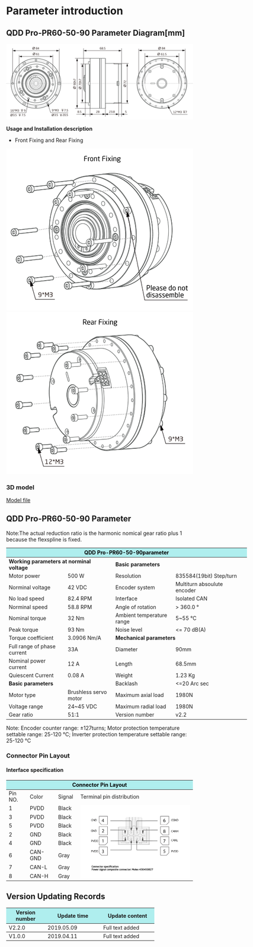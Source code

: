 # Parameter introduction
## QDD Pro-PR60-50-90 Parameter Diagram[mm]
![QDD Pro-PR60-50-90]( ../img/Qddpro_PR60_x_90_v2_2sanshitu.png )

**Usage and Installation description**

*   Front Fixing and Rear Fixing

![Qddpro_PR60_x_90_v2_2zhengmian.png](../img/Qddpro_PR60_x_90_v2_2zhengmian.png "fig:Qddpro_PR60_x_90_v2_2zhengmian.png") ![Qddpro_PR60_x_90_v2_2fanmian.png](../img/Qddpro_PR60_x_90_v2_2fanmian.png "fig:Qddpro_PR60_v2_2fanmian.png")
### 3D model
[Model file]( ../img/QDD_Pro-PR60-x-90_v2_2.step.zip )

## QDD Pro-PR60-50-90 Parameter

Note:The actual reduction ratio is the harmonic nomical gear ratio plus 1 because the flexspline is fixed.

<table style="width:650px"><thead><tr><th colspan="4" style="background: PaleTurquoise; color: black;">QDD Pro-PR60-50-90parameter</th></tr></thead><tbody><tr><td colspan="2"><b>Working parameters at norminal voltage</b></td><td colspan="2"><b>Basic parameters</b></td></tr><tr><td style="width:175px">Motor power</td><td style="width:135px">500 W</td><td style="width:130px">Resolution</td><td style="width:220px">835584(19bit) Step/turn</td></tr><tr><td>Norminal voltage</td><td>42 VDC</td><td style="width:130px">Encoder system</td><td style="width:220px">Multiturn absoulute encoder</td></tr><tr><td>No load speed</td><td>82.4 RPM</td><td>Interface</td><td>Isolated CAN</td></tr><tr><td>Norminal speed</td><td>58.8 RPM</td><td>Angle of rotation</td><td>> 360.0 °</td></tr><tr><td>Nominal torque</td><td>32 Nm</td><td>Ambient temperature range</td><td>5~55 °C</td></tr><td>Peak torque</td><td>93 Nm</td><td>Noise level</td><td><= 70 dB(A)</td></tr><tr><td>Torque coefficient</td><td>3.0906 Nm/A</td><td colspan="2"><b>Mechanical parameters</b></td></tr><tr><td>Full range of phase current</td><td>33A</td><td style="width:175px">Diameter</td><td style="width:175px">90mm</td></tr><tr><td>Nominal power current</td><td>12 A</td><td>Length</td><td>68.5mm</td></tr><tr><td>Quiescent Current</td><td>0.08 A</td><td>Weight</td><td>1.23 Kg</td></tr> <tr><td colspan="2"><b>Basic parameters</b></td><td>Backlash</td><td><=20 Arc sec</td></tr><tr><td>Motor type</td><td>Brushless servo motor</td><td>Maximum axial load</td><td>1980N</td></tr><tr><td>Voltage range</td><td>24~45 VDC</td><td>Maximum radial load</td><td>1980N</td></tr><tr><td>Gear ratio</td><td>51:1</td><td>Version number</td><td>v2.2</td></tr></tbody></table>


 Note: Encoder counter range: ±127turns; Motor protection temperature settable range: 25-120 °C; Inverter protection temperature settable range: 25-120 °C

### Connector Pin Layout

#### Interface specification

<table class="tableizer-table">
<thead><tr class="tableizer-firstrow"><th colspan="4" style="background: PaleTurquoise; color: black;width:800px">Connector Pin Layout</th></tr></thead><tbody><tr><td>Pin NO.</td><td>Color</td><td>Signal</td><td>Terminal pin distribution</td></tr><tr><td>1</td><td>PVDD</td><td>Black</td><td rowspan="9"><img src="../img/配线2-2.png" style="width:450px"></td></tr><tr><td>3</td><td>PVDD</td><td>Black</td></tr><tr><td>5</td><td>PVDD</td><td>Black</td></tr><tr><td>2</td><td>GND</td><td>Black</td></tr><tr><td>4</td><td>GND</td><td>Black</td></tr><tr><td>6</td><td>CAN-GND</td><td>Gray</td></tr><tr><td>7</td><td>CAN-L</td><td>Gray</td></tr><tr><td>8</td><td>CAN-H</td><td>Gray</td></tr></tbody></table>

## Version Updating Records


<table style="width:400px"><thead><tr style="background:PaleTurquoise"><th style="width:100px">Version number</th><th style="width:150px">Update time</th><th style="width:150px">Update content</th></tr></thead><tbody><tr><td>V2.2.0</td><td>2019.05.09</td><td>Full text added</th></tr></thead><tbody><tr><td>V1.0.0</td><td>2019.04.11</td><td>Full text added</td></tbody></table>
